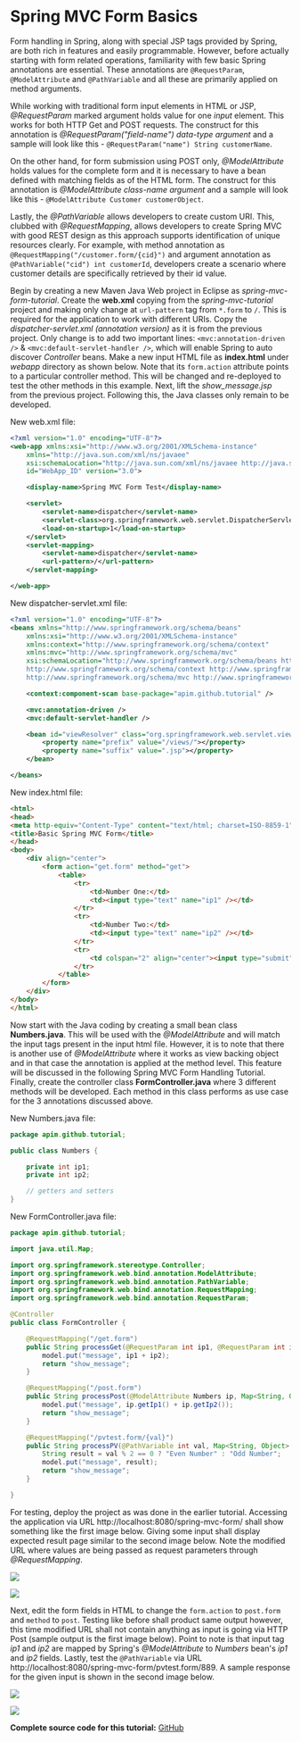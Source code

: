 # Spring MVC Form Basics

Form handling in Spring, along with special JSP tags provided by Spring, are both rich in features and easily programmable. However, before actually starting with form related operations, familiarity with few basic Spring annotations are essential. These annotations are `@RequestParam`, `@ModelAttribute` and `@PathVariable` and all these are primarily applied on method arguments.

While working with traditional form input elements in HTML or JSP, *@RequestParam* marked argument holds value for one *input* element. This works for both HTTP Get and POST requests. The construct for this annotation is *@RequestParam("field-name") data-type argument* and a sample will look like this - `@RequestParam("name") String customerName`.

On the other hand, for form submission using POST only, *@ModelAttribute* holds values for the complete form and it is necessary to have a bean defined with matching fields as of the HTML form. The construct for this annotation is *@ModelAttribute class-name argument* and a sample will look like this - `@ModelAttribute Customer customerObject`.

Lastly, the *@PathVariable* allows developers to create custom URI. This, clubbed with *@RequestMapping*, allows developers to create Spring MVC with good REST design as this approach supports identification of unique resources clearly. For example, with method annotation as `@RequestMapping("/customer.form/{cid}")` and argument annotation as `@PathVariable("cid") int customerId`, developers create a scenario where customer details are specifically retrieved by their id value.

Begin by creating a new Maven Java Web project in Eclipse as *spring-mvc-form-tutorial*. Create the **web.xml** copying from the *spring-mvc-tutorial* project and making only change at `url-pattern` tag from `*.form` to `/`. This is required for the application to work with different URIs. Copy the *dispatcher-servlet.xml (annotation version)* as it is from the previous project. Only change is to add two important lines: `<mvc:annotation-driven />` & `<mvc:default-servlet-handler />`, which will enable Spring to auto discover *Controller* beans. Make a new input HTML file as **index.html** under *webapp* directory as shown below. Note that its `form.action` attribute points to a particular controller method. This will be changed and re-deployed to test the other methods in this example. Next, lift the *show_message.jsp* from the previous project. Following this, the Java classes only remain to be developed.

New web.xml file:

```xml
<?xml version="1.0" encoding="UTF-8"?>
<web-app xmlns:xsi="http://www.w3.org/2001/XMLSchema-instance"
	xmlns="http://java.sun.com/xml/ns/javaee"
	xsi:schemaLocation="http://java.sun.com/xml/ns/javaee http://java.sun.com/xml/ns/javaee/web-app_3_0.xsd"
	id="WebApp_ID" version="3.0">

	<display-name>Spring MVC Form Test</display-name>

	<servlet>
		<servlet-name>dispatcher</servlet-name>
		<servlet-class>org.springframework.web.servlet.DispatcherServlet</servlet-class>
		<load-on-startup>1</load-on-startup>
	</servlet>
	<servlet-mapping>
		<servlet-name>dispatcher</servlet-name>
		<url-pattern>/</url-pattern>
	</servlet-mapping>

</web-app>
```

New dispatcher-servlet.xml file:

```xml
<?xml version="1.0" encoding="UTF-8"?>
<beans xmlns="http://www.springframework.org/schema/beans"
	xmlns:xsi="http://www.w3.org/2001/XMLSchema-instance"
	xmlns:context="http://www.springframework.org/schema/context"
	xmlns:mvc="http://www.springframework.org/schema/mvc"
	xsi:schemaLocation="http://www.springframework.org/schema/beans http://www.springframework.org/schema/beans/spring-beans.xsd 
	http://www.springframework.org/schema/context http://www.springframework.org/schema/context/spring-context.xsd
	http://www.springframework.org/schema/mvc http://www.springframework.org/schema/mvc/spring-mvc.xsd">

	<context:component-scan base-package="apim.github.tutorial" />

	<mvc:annotation-driven />
	<mvc:default-servlet-handler />

	<bean id="viewResolver" class="org.springframework.web.servlet.view.InternalResourceViewResolver">
		<property name="prefix" value="/views/"></property>
		<property name="suffix" value=".jsp"></property>
	</bean>

</beans>
```

New index.html file:

```html
<html>
<head>
<meta http-equiv="Content-Type" content="text/html; charset=ISO-8859-1">
<title>Basic Spring MVC Form</title>
</head>
<body>
	<div align="center">
		<form action="get.form" method="get">
			<table>
				<tr>
					<td>Number One:</td>
					<td><input type="text" name="ip1" /></td>
				</tr>
				<tr>
					<td>Number Two:</td>
					<td><input type="text" name="ip2" /></td>
				</tr>
				<tr>
					<td colspan="2" align="center"><input type="submit" value="Do Sum"></td>
				</tr>
			</table>
		</form>
	</div>
</body>
</html>
```

Now start with the Java coding by creating a small bean class **Numbers.java**. This will be used with the *@ModelAttribute* and will match the input tags present in the input html file. However, it is to note that there is another use of *@ModelAttribute* where it works as view backing object and in that case the annotation is applied at the method level. This feature will be discussed in the following Spring MVC Form Handling Tutorial. Finally, create the controller class **FormController.java** where 3 different methods will be developed. Each method in this class performs as use case for the 3 annotations discussed above.

New Numbers.java file:

```java
package apim.github.tutorial;

public class Numbers {

	private int ip1;
	private int ip2;

	// getters and setters
}
```

New FormController.java file:

```java
package apim.github.tutorial;

import java.util.Map;

import org.springframework.stereotype.Controller;
import org.springframework.web.bind.annotation.ModelAttribute;
import org.springframework.web.bind.annotation.PathVariable;
import org.springframework.web.bind.annotation.RequestMapping;
import org.springframework.web.bind.annotation.RequestParam;

@Controller
public class FormController {

	@RequestMapping("/get.form")
	public String processGet(@RequestParam int ip1, @RequestParam int ip2, Map<String, Object> model) {
		model.put("message", ip1 + ip2);
		return "show_message";
	}

	@RequestMapping("/post.form")
	public String processPost(@ModelAttribute Numbers ip, Map<String, Object> model) {
		model.put("message", ip.getIp1() + ip.getIp2());
		return "show_message";
	}

	@RequestMapping("/pvtest.form/{val}")
	public String processPV(@PathVariable int val, Map<String, Object> model) {
		String result = val % 2 == 0 ? "Even Number" : "Odd Number";
		model.put("message", result);
		return "show_message";
	}

}
```

For testing, deploy the project as was done in the earlier tutorial. Accessing the application via URL http://localhost:8080/spring-mvc-form/ shall show something like the first image below. Giving some input shall display expected result page similar to the second image below. Note the modified URL where values are being passed as request parameters through *@RequestMapping*.

![](/images/ex_ss_03.jpg)

![](/images/ex_ss_04.jpg)

Next, edit the form fields in HTML to change the `form.action` to `post.form` and `method` to `post`. Testing like before shall product same output however, this time modified URL shall not contain anything as input is going via HTTP Post (sample output is the first image below). Point to note is that input tag *ip1* and *ip2* are mapped by Spring's *@ModelAttribute* to *Numbers* bean's *ip1* and *ip2* fields. Lastly, test the `@PathVariable` via URL http://localhost:8080/spring-mvc-form/pvtest.form/889. A sample response for the given input is shown in the second image below.

![](/images/ex_ss_05.jpg)

![](/images/ex_ss_06.jpg)

**Complete source code for this tutorial:** [GitHub](https://github.com/apim/spring-mvc-form-tutorial)